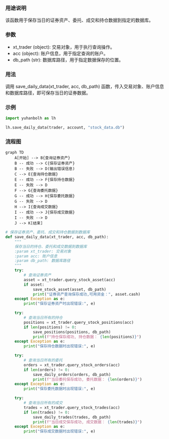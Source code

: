 ### 用途说明

该函数用于保存当日的证券资产、委托、成交和持仓数据到指定的数据库。

### 参数

* xt_trader (object): 交易对象，用于执行查询操作。
* acc (object): 账户信息，用于指定查询的账户。
* db_path (str): 数据库路径，用于指定数据保存的位置。
### 用法

调用 save_daily_data(xt_trader, acc, db_path) 函数，传入交易对象、账户信息和数据库路径，即可保存当日的证券数据。

### 示例

```python
import yuhanbolh as lh

lh.save_daily_data(trader, account, "stock_data.db")
```

### 流程图

```mermaid
graph TD
    A[开始] --> B{查询证券资产}
    B -- 成功 --> C{保存证券资产}
    B -- 失败 --> D(输出错误信息)
    C --> E{查询持仓数据}
    E -- 成功 --> F{保存持仓数据}
    E -- 失败 --> D
    F --> G{查询委托数据}
    G -- 成功 --> H{保存委托数据}
    G -- 失败 --> D
    H --> I{查询成交数据}
    I -- 成功 --> J{保存成交数据}
    I -- 失败 --> D
    J --> K[结束]
```

```python
# 保存证券资产、委托、成交和持仓数据到数据库
def save_daily_data(xt_trader, acc, db_path):
    """
    保存当日的持仓、委托和成交数据到数据库
    :param xt_trader: 交易对象
    :param acc: 账户信息
    :param db_path: 数据库路径
    """
    try:
        # 查询证券资产
        asset = xt_trader.query_stock_asset(acc)
        if asset:
            save_stock_asset(asset, db_path)
            print("证券资产查询保存成功,可用资金：", asset.cash)
    except Exception as e:
        print("保存证券资产时出现错误:", e)

    try:
        # 查询当日所有的持仓
        positions = xt_trader.query_stock_positions(acc)
        if len(positions) != 0:
            save_positions(positions, db_path)
            print(f"持仓保存成功, 持仓数据： {len(positions)}")
    except Exception as e:
        print("保存持仓数据时出现错误:", e)

    try:
        # 查询当日所有的委托
        orders = xt_trader.query_stock_orders(acc)
        if len(orders) != 0:
            save_daily_orders(orders, db_path)
            print(f"当日委托保存成功, 委托数据： {len(orders)}")
    except Exception as e:
        print("保存委托数据时出现错误:", e)

    try:
        # 查询当日所有的成交
        trades = xt_trader.query_stock_trades(acc)
        if len(trades) != 0:
            save_daily_trades(trades, db_path)
            print(f"当日成交保存成功, 成交数据： {len(trades)}")
    except Exception as e:
        print("保存成交数据时出现错误:", e)
```

